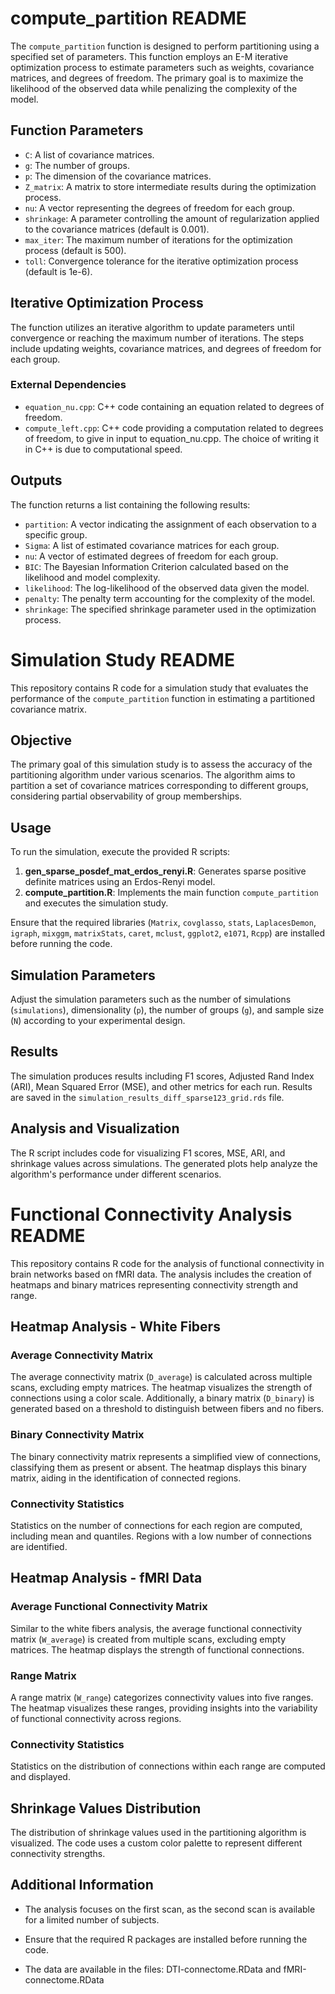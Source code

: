 # compute_partition README
The `compute_partition` function is designed to perform partitioning using a specified set of parameters. This function employs an E-M iterative optimization process to estimate parameters such as weights, covariance matrices, and degrees of freedom. The primary goal is to maximize the likelihood of the observed data while penalizing the complexity of the model.

## Function Parameters

- `C`: A list of covariance matrices.
- `g`: The number of groups.
- `p`: The dimension of the covariance matrices.
- `Z_matrix`: A matrix to store intermediate results during the optimization process.
- `nu`: A vector representing the degrees of freedom for each group.
- `shrinkage`: A parameter controlling the amount of regularization applied to the covariance matrices (default is 0.001).
- `max_iter`: The maximum number of iterations for the optimization process (default is 500).
- `toll`: Convergence tolerance for the iterative optimization process (default is 1e-6).

## Iterative Optimization Process

The function utilizes an iterative algorithm to update parameters until convergence or reaching the maximum number of iterations. The steps include updating weights, covariance matrices, and degrees of freedom for each group.

### External Dependencies

- `equation_nu.cpp`: C++ code containing an equation related to degrees of freedom.
- `compute_left.cpp`: C++ code providing a computation related to degrees of freedom, to give in input to equation_nu.cpp.
  The choice of writing it in C++ is due to computational speed. 

## Outputs

The function returns a list containing the following results:

- `partition`: A vector indicating the assignment of each observation to a specific group.
- `Sigma`: A list of estimated covariance matrices for each group.
- `nu`: A vector of estimated degrees of freedom for each group.
- `BIC`: The Bayesian Information Criterion calculated based on the likelihood and model complexity.
- `likelihood`: The log-likelihood of the observed data given the model.
- `penalty`: The penalty term accounting for the complexity of the model.
- `shrinkage`: The specified shrinkage parameter used in the optimization process.

# Simulation Study README

This repository contains R code for a simulation study that evaluates the performance of the `compute_partition` function in estimating a partitioned covariance matrix.

## Objective

The primary goal of this simulation study is to assess the accuracy of the partitioning algorithm under various scenarios. The algorithm aims to partition a set of covariance matrices corresponding to different groups, considering partial observability of group memberships.

## Usage

To run the simulation, execute the provided R scripts:

1. **gen_sparse_posdef_mat_erdos_renyi.R**: Generates sparse positive definite matrices using an Erdos-Renyi model.
2. **compute_partition.R**: Implements the main function `compute_partition` and executes the simulation study.

Ensure that the required libraries (`Matrix`, `covglasso`, `stats`, `LaplacesDemon`, `igraph`, `mixggm`, `matrixStats`, `caret`, `mclust`, `ggplot2`, `e1071`, `Rcpp`) are installed before running the code.

## Simulation Parameters

Adjust the simulation parameters such as the number of simulations (`simulations`), dimensionality (`p`), the number of groups (`g`), and sample size (`N`) according to your experimental design.

## Results

The simulation produces results including F1 scores, Adjusted Rand Index (ARI), Mean Squared Error (MSE), and other metrics for each run. Results are saved in the `simulation_results_diff_sparse123_grid.rds` file.

## Analysis and Visualization

The R script includes code for visualizing F1 scores, MSE, ARI, and shrinkage values across simulations. The generated plots help analyze the algorithm's performance under different scenarios.

# Functional Connectivity Analysis README

This repository contains R code for the analysis of functional connectivity in brain networks based on fMRI data. The analysis includes the creation of heatmaps and binary matrices representing connectivity strength and range.

## Heatmap Analysis - White Fibers

### Average Connectivity Matrix

The average connectivity matrix (`D_average`) is calculated across multiple scans, excluding empty matrices. The heatmap visualizes the strength of connections using a color scale. Additionally, a binary matrix (`D_binary`) is generated based on a threshold to distinguish between fibers and no fibers.

### Binary Connectivity Matrix

The binary connectivity matrix represents a simplified view of connections, classifying them as present or absent. The heatmap displays this binary matrix, aiding in the identification of connected regions.

### Connectivity Statistics

Statistics on the number of connections for each region are computed, including mean and quantiles. Regions with a low number of connections are identified.

## Heatmap Analysis - fMRI Data

### Average Functional Connectivity Matrix

Similar to the white fibers analysis, the average functional connectivity matrix (`W_average`) is created from multiple scans, excluding empty matrices. The heatmap displays the strength of functional connections.

### Range Matrix

A range matrix (`W_range`) categorizes connectivity values into five ranges. The heatmap visualizes these ranges, providing insights into the variability of functional connectivity across regions.

### Connectivity Statistics

Statistics on the distribution of connections within each range are computed and displayed.

## Shrinkage Values Distribution

The distribution of shrinkage values used in the partitioning algorithm is visualized. The code uses a custom color palette to represent different connectivity strengths.

## Additional Information

- The analysis focuses on the first scan, as the second scan is available for a limited number of subjects.

- Ensure that the required R packages are installed before running the code.
- The data are available in the files: DTI-connectome.RData and fMRI-connectome.RData




